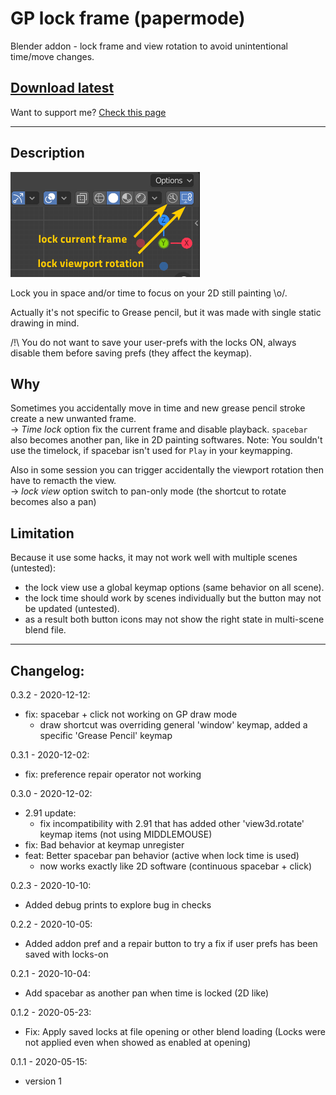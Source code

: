 # GP lock frame (papermode)
Blender addon - lock frame and view rotation to avoid unintentional time/move changes.

## [Download latest](https://github.com/Pullusb/GP_lock_frame/archive/master.zip)

Want to support me? [Check this page](http://www.samuelbernou.fr/donate)

---  

## Description

![lock frame](https://github.com/Pullusb/images_repo/raw/master/PAPERMOD_Lock_frame.png)

Lock you in space and/or time to focus on your 2D still painting \o/.  

Actually it's not specific to Grease pencil, but it was made with single static drawing in mind.

/!\ You do not want to save your user-prefs with the locks ON, always disable them before saving prefs (they affect the keymap).

## Why

Sometimes you accidentally move in time and new grease pencil stroke create a new unwanted frame.  
-> *Time lock* option fix the current frame and disable playback. `spacebar` also becomes another pan, like in 2D painting softwares.
Note: You souldn't use the timelock, if spacebar isn't used for `Play` in your keymapping.

Also in some session you can trigger accidentally the viewport rotation then have to remacth the view.  
-> *lock view* option switch to pan-only mode (the shortcut to rotate becomes also a pan)  



## Limitation

Because it use some hacks, it may not work well with multiple scenes (untested):
 - the lock view use a global keymap options (same behavior on all scene).
 - the lock time should work by scenes individually but the button may not be updated (untested).
 - as a result both button icons may not show the right state in multi-scene blend file.

---

## Changelog:

0.3.2 - 2020-12-12:

- fix: spacebar + click not working on GP draw mode
  - draw shortcut was overriding general 'window' keymap, added a specific 'Grease Pencil' keymap

0.3.1 - 2020-12-02:

- fix: preference repair operator not working

0.3.0 - 2020-12-02:

- 2.91 update:
  - fix incompatibility with 2.91 that has added other 'view3d.rotate' keymap items (not using MIDDLEMOUSE)
- fix: Bad behavior at keymap unregister
- feat: Better spacebar pan behavior (active when lock time is used)
  - now works exactly like 2D software (continuous spacebar + click)

0.2.3 - 2020-10-10:

- Added debug prints to explore bug in checks

0.2.2 - 2020-10-05:

- Added addon pref and a repair button to try a fix if user prefs has been saved with locks-on

0.2.1 - 2020-10-04:

- Add spacebar as another pan when time is locked (2D like)

0.1.2 - 2020-05-23:

- Fix: Apply saved locks at file opening or other blend loading (Locks were not applied even when showed as enabled at opening)

0.1.1 - 2020-05-15:

- version 1